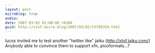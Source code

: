 ```yaml
---
layout: post
microblog: true
audio: 
date: 2007-03-02 01:00:00 +0100
guid: http://xtof.micro.blog/2007/03/02/t5788350.html
---
```

lucos invited me to test another "twitter like" jaiku (http://xtof.jaiku.com/) Anybody able to convince them to support xfn, picoformats...?
